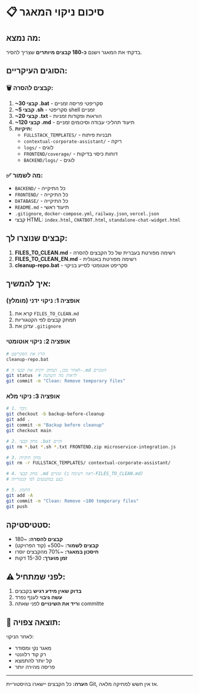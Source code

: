 # 📋 סיכום ניקוי המאגר

## מה נמצא:

בדקתי את המאגר וישנם **כ-180 קבצים מיותרים** שצריך להסיר.

## הסוגים העיקריים:

### 🗑️ קבצים להסרה:

1. **~30 קבצי .bat** - סקריפטי פריסה זמניים
2. **~5 קבצי .sh** - סקריפטי shell זמניים
3. **~20 קבצי .txt** - הוראות ופקודות זמניות
4. **~120 קבצי .md** - תיעוד תהליכי עבודה וסיכומים זמניים
5. **תיקיות:**
   - `FULLSTACK_TEMPLATES/` - תבניות פיתוח
   - `contextual-corporate-assistant/` - ריקה
   - `logs/` - לוגים
   - `FRONTEND/coverage/` - דוחות כיסוי בדיקות
   - `BACKEND/logs/` - לוגים

### ✅ מה לשמור:

- `BACKEND/` - כל התיקייה
- `FRONTEND/` - כל התיקייה
- `DATABASE/` - כל התיקייה
- `README.md` - תיעוד ראשי
- `.gitignore`, `docker-compose.yml`, `railway.json`, `vercel.json`
- קבצי HTML: `index.html`, `CHATBOT.html`, `standalone-chat-widget.html`

## קבצים שנוצרו לך:

1. **FILES_TO_CLEAN.md** - רשימה מפורטת בעברית של כל הקבצים להסרה
2. **FILES_TO_CLEAN_EN.md** - רשימה מפורטת באנגלית
3. **cleanup-repo.bat** - סקריפט אוטומטי לסייע בניקוי

## איך להמשיך:

### אופציה 1: ניקוי ידני (מומלץ)
1. קרא את `FILES_TO_CLEAN.md`
2. תמחק קבצים לפי הקטגוריות
3. עדכן את `.gitignore`

### אופציה 2: ניקוי אוטומטי
```bash
# הרץ את הסקריפט
cleanup-repo.bat

# לאחר מכן, תמחק ידנית את קבצי ה-.md הזמניים
git status  # לראות מה השתנה
git commit -m "Clean: Remove temporary files"
```

### אופציה 3: ניקוי מלא
```bash
# 1. גיבוי
git checkout -b backup-before-cleanup
git add .
git commit -m "Backup before cleanup"
git checkout main

# 2. מחק קבצי .bat וקיים
git rm *.bat *.sh *.txt FRONTEND.zip microservice-integration.js

# 3. מחק תיקיות
git rm -r FULLSTACK_TEMPLATES/ contextual-corporate-assistant/

# 4. מחק קבצי .md זמניים (ראה רשימה ב-FILES_TO_CLEAN.md)
# בצע במקטעים לפי קטגוריות

# 5. התמזג
git add -A
git commit -m "Clean: Remove ~180 temporary files"
git push
```

## סטטיסטיקה:

- **קבצים להסרה:** ~180
- **קבצים לשמור:** ~500+ (קוד הפרויקט)
- **חיסכון במאגר:** ~70% מהקבצים יוסרו
- **זמן מוערך:** 15-30 דקות

## ⚠️ לפני שמתחיל:

1. **בדוק שאין מידע רגיש** בקבצים
2. **עשה גיבוי** לענף נפרד
3. **וריד את השינויים** לפני שאתה committe

## 🎯 תוצאה צפויה:

לאחר הניקוי:
- מאגר נקי ומסודר
- רק קוד רלוונטי
- קל יותר להתמצא
- פריסה מהירה יותר

---

**הערה:** כל הקבצים יישארו בהיסטוריית Git, אז אין חשש למחיקה מלאה.

